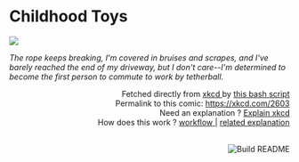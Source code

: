 # <b>Childhood Toys</b>

[![](https://imgs.xkcd.com/comics/childhood_toys.png)](https://xkcd.com/2603)

<i>The rope keeps breaking, I&#39;m covered in bruises and scrapes, and I&#39;ve barely reached the end of my driveway, but I don&#39;t care--I&#39;m determined to become the first person to commute to work by tetherball.</i>

<div align="right">
  Fetched directly from
  <a href="https://xkcd.com">
    xkcd
  </a>
  by
  <a href="https://github.com/Vanille-N/Vanille-N/blob/master/fetch">
    this bash script
  </a>
</div>
<div align="right">
  Permalink to this comic:
  <a href="https://xkcd.com/2603">
    https://xkcd.com/2603
  </a>
</div>
<div align="right">
  Need an explanation ?
  <a href="https://www.explainxkcd.com/wiki/index.php/2603">
    Explain xkcd
  </a>
</div>
<div align="right">
  How does this work ?
  <a href="https://github.com/Vanille-N/Vanille-N/blob/master/.github/workflows/build.yml">
    workflow
  </a>
  |
  <a href="https://simonwillison.net/2020/Jul/10/self-updating-profile-readme/">
    related explanation
  </a>
</div><br>

<a href="https://github.com/Vanille-N/Vanille-N/actions"><img src="https://github.com/Vanille-N/Vanille-N/workflows/Build%20README/badge.svg" align="right" alt="Build README"></a>
